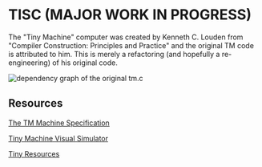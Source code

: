 # TISC    (MAJOR WORK IN PROGRESS)

The "Tiny Machine" computer was created by Kenneth C. Louden from "Compiler Construction: Principles and Practice" and the original TM code is attributed to him. This is merely a refactoring (and hopefully a re-engineering) of his original code.

![dependency graph of the original tm.c](https://i.imgur.com/L5ShNJy.png)

## Resources

[The TM Machine Specification](https://faculty.chas.uni.edu/~wallingf/teaching/cs4550/compiler/specification-tm.html)

[Tiny Machine Visual Simulator](http://david-white.net/tmvs.html#references)

[Tiny Resources](https://github.com/ejacky/tiny)


